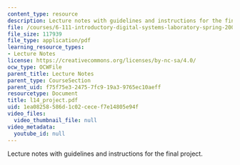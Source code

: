 ```yaml
---
content_type: resource
description: Lecture notes with guidelines and instructions for the final project.
file: /courses/6-111-introductory-digital-systems-laboratory-spring-2006/1ea08258586d1c02cecef7e14805e94f_l14_project.pdf
file_size: 117939
file_type: application/pdf
learning_resource_types:
- Lecture Notes
license: https://creativecommons.org/licenses/by-nc-sa/4.0/
ocw_type: OCWFile
parent_title: Lecture Notes
parent_type: CourseSection
parent_uid: f75f75e3-2475-7fc9-19a3-9765ec10aeff
resourcetype: Document
title: l14_project.pdf
uid: 1ea08258-586d-1c02-cece-f7e14805e94f
video_files:
  video_thumbnail_file: null
video_metadata:
  youtube_id: null
---
```

Lecture notes with guidelines and instructions for the final project.